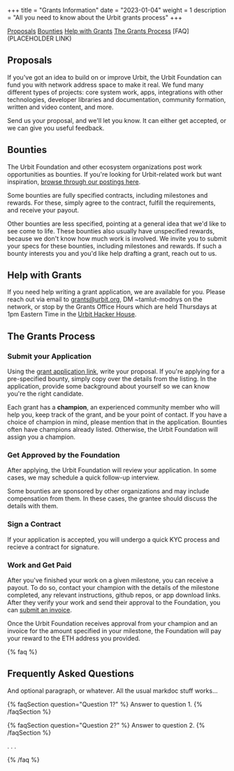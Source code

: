 +++
title = "Grants Information"
date = "2023-01-04"
weight = 1
description = "All you need to know about the Urbit grants process"
+++

[Proposals](#proposals)
[Bounties](#bounties)
[Help with Grants](#help-with-grants)
[The Grants Process](#the-grants-process)
[FAQ](PLACEHOLDER LINK)

## Proposals

If you've got an idea to build on or improve Urbit, the Urbit Foundation can fund you with network address space to make it real. We fund many different types of projects: core system work, apps, integrations with other technologies, developer libraries and documentation, community formation, written and video content, and more. 

Send us your proposal, and we'll let you know. It can either get accepted, or we can give you useful feedback.

## Bounties

The Urbit Foundation and other ecosystem organizations post work opportunities as bounties. If you're looking for Urbit-related work but want inspiration, [browse through our postings here](/grants?program=bounty&open=true&wip=false&completed=false#view-grants).

Some bounties are fully specified contracts, including milestones and rewards. For these, simply agree to the contract, fulfill the requirements, and receive your payout.

Other bounties are less specified, pointing at a general idea that we'd like to see come to life. These bounties also usually have unspecified rewards, because we don't know how much work is involved. We invite you to submit your specs for these bounties, including milestones and rewards. If such a bounty interests you and you'd like help drafting a grant, reach out to us.

## Help with Grants

If you need help writing a grant application, we are available for you. Please reach out via email to grants@urbit.org, DM ~tamlut-modnys on the network, or stop by the Grants Office Hours which are held Thursdays at 1pm Eastern Time in the [Urbit Hacker House](https://app.gather.town/app/xAYeiPI2XDYhRM9t/urbit-hacker-house). 

## The Grants Process

### Submit your Application

Using the [grant application link](https://airtable.com/apppnWSqfsVvUwkWh/shrCi54rEDxgSZr3z), write your proposal. If you're applying for a pre-specified bounty, simply copy over the details from the listing. In the application, provide some background about yourself so we can know you're the right candidate.

Each grant has a **champion**, an experienced community member who will help you, keep track of the grant, and be your point of contact. If you have a choice of champion in mind, please mention that in the application. Bounties often have champions already listed. Otherwise, the Urbit Foundation will assign you a champion.

### Get Approved by the Foundation

After applying, the Urbit Foundation will review your application. In some cases, we may schedule a quick follow-up interview. 

Some bounties are sponsored by other organizations and may include compensation from them. In these cases, the grantee should discuss the details with them.

### Sign a Contract

If your application is accepted, you will undergo a quick KYC process and recieve a contract for signature. 

### Work and Get Paid

After you've finished your work on a given milestone, you can receive a payout. To do so, contact your champion with the details of the milestone completed, any relevant instructions, github repos, or app download links. After they verify your work and send their approval to the Foundation, you can [submit an invoice](https://airtable.com/shrXXCs1uaxtNSBcg). 

Once the Urbit Foundation receives approval from your champion and an invoice for the amount specified in your milestone, the Foundation will pay your reward to the ETH address you provided.

{% faq %}

## Frequently Asked Questions

And optional paragraph, or whatever. All the usual markdoc stuff works...

{% faqSection question="Question 1?" %}
Answer to question 1.
{% /faqSection %}

{% faqSection question="Question 2?" %}
Answer to question 2.
{% /faqSection %}

.
.
.

{% /faq %}